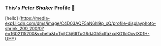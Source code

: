 ### This's *Peter Shaker* Profile  👋
[hello] (https://media-exp1.licdn.com/dms/image/C4D03AQF5aN6hl9p_xQ/profile-displayphoto-shrink_200_200/0?e=1602115200&v=beta&t=TpjtCkj6ItTuGRdJGh5xlfqzxcKG1lcOxvtX01H-UHY)
<!--
**EngPeterShaker/EngPeterShaker** is a ✨ _special_ ✨ repository because its `README.md` (this file) appears on your GitHub profile.

Here are some ideas to get you started:

- 🔭 I’m currently working on ...
- 🌱 I’m currently learning ...
- 👯 I’m looking to collaborate on ...
- 🤔 I’m looking for help with ...
- 💬 Ask me about ...
- 📫 How to reach me: ...
- 😄 Pronouns: ...
- ⚡ Fun fact: ...
-->
